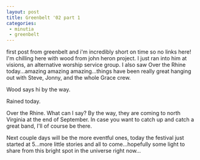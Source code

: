 ```yaml
---
layout: post
title: Greenbelt '02 part 1
categories:
 - minutia
 - greenbelt
---
```


first post from greenbelt and i'm incredibly short on time so no links here! I'm chilling here with wood from john heron project. I just ran into him at visions, an alternative worship service group. I also saw Over the Rhine today...amazing amazing amazing...things have been really great hanging out with Steve, Jonny, and the whole Grace crew. 

Wood says hi by the way.

Rained today.

Over the Rhine. What can I say? By the way, they are coming to north Virginia at the end of September. In case you want to catch up and catch a great band, I'll of course be there.

Next couple days will be the more eventful ones, today the festival just started at 5...more little stories and all to come...hopefully some light to share from this bright spot in the universe right now...
